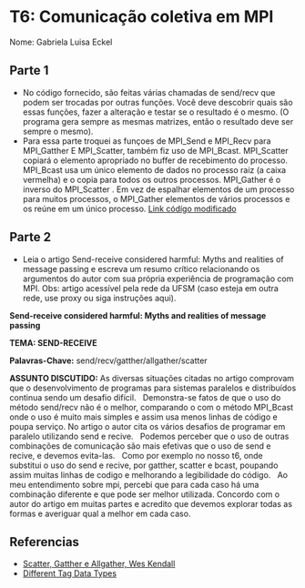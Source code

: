 
# T6: Comunicação coletiva em MPI

Nome: Gabriela Luisa Eckel


## Parte 1

+ No código fornecido, são feitas várias chamadas de send/recv que podem ser trocadas por outras funções. Você deve descobrir quais são essas funções, fazer a alteração e testar se o resultado é o mesmo. (O programa gera sempre as mesmas matrizes, então o resultado deve ser sempre o mesmo).
+ Para essa parte troquei as funçoes de MPI_Send e MPI_Recv para MPI_Gatther E MPI_Scatter, também fiz uso de MPI_Bcast. 
MPI_Scatter copiará o elemento apropriado no buffer de recebimento do processo.
MPI_Bcast usa um único elemento de dados no processo raiz (a caixa vermelha) e o copia para todos os outros processos.
MPI_Gather é o inverso do MPI_Scatter . Em vez de espalhar elementos de um processo para muitos processos, o MPI_Gather elementos de vários processos e os reúne em um único processo.
[Link códígo modificado](matriz_mult_sr.c)

## Parte 2  

+ Leia o artigo Send-receive considered harmful: Myths and realities of message passing e escreva um resumo crítico relacionando os argumentos do autor com sua própria experiência de programação com MPI. Obs: artigo acessível pela rede da UFSM (caso esteja em outra rede, use proxy ou siga instruções aqui).

**Send-receive considered harmful: Myths and realities of message passing**


**TEMA: SEND-RECEIVE**
&nbsp;

**Palavras-Chave:** send/recv/gatther/allgather/scatter

**ASSUNTO DISCUTIDO:** As diversas situações citadas no artigo comprovam que o desenvolvimento de programas para sistemas  paralelos e distribuídos continua sendo um desafio difícil.
&nbsp;
Demonstra-se fatos de que o uso do método send/recv não é o melhor, comparando o com o método MPI_Bcast onde o uso é muito mais simples e assim usa menos linhas de código e poupa serviço. No artigo o autor cita os vários desafios de programar em paralelo utilizando send e recive.
&nbsp;
Podemos perceber que o uso de outras combinações de comunicação são mais efetivas que o uso de send e recive, e devemos evita-las.
&nbsp;
Como por exemplo no nosso t6, onde substitui o uso do send e recive, por gatther, scatter e bcast, poupando assim muitas linhas de codigo e melhorando a legibilidade do código. 
&nbsp;
Ao meu entendimento sobre mpi, percebi que para cada caso há uma combinação diferente e que pode ser melhor utilizada. Concordo com o autor do artigo em muitas partes e acredito que devemos explorar todas as formas e averiguar qual a melhor em cada caso. 





## Referencias 

- [Scatter, Gatther e Allgather, Wes Kendall](https://translate.google.com/translate?hl=pt-BR&sl=en&u=http://mpitutorial.com/tutorials/mpi-scatter-gather-and-allgather/&prev=search)
- [Different Tag Data Types](http://www.umsl.edu/~siegelj/CS4740_5740/AlgorithmsII/MPI_send_receive.html)
